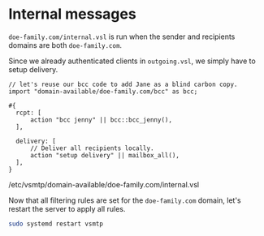 
# Internal messages

`doe-family.com/internal.vsl` is run when the sender and recipients domains are both  `doe-family.com`.

Since we already authenticated clients in `outgoing.vsl`, we simply have to setup delivery.

```rust,ignore
// let's reuse our bcc code to add Jane as a blind carbon copy.
import "domain-available/doe-family.com/bcc" as bcc;

#{
  rcpt: [
      action "bcc jenny" || bcc::bcc_jenny(),
  ],

  delivery: [
      // Deliver all recipients locally.
      action "setup delivery" || mailbox_all(),
  ],
}
```

<p class="ann"> /etc/vsmtp/domain-available/doe-family.com/internal.vsl </p>

Now that all filtering rules are set for the `doe-family.com` domain, let's restart the server to apply all rules.

```sh
sudo systemd restart vsmtp
```
